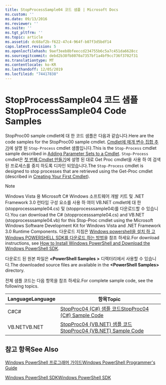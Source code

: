 ```yaml
---
title: StopProcessSample04 코드 샘플 | Microsoft Docs
ms.custom: ''
ms.date: 09/13/2016
ms.reviewer: ''
ms.suite: ''
ms.tgt_pltfrm: ''
ms.topic: article
ms.assetid: dc68af2b-f622-47c4-964f-b07f3d5bdf14
caps.latest.revision: 5
ms.openlocfilehash: 9aef3eeb8bfeeccd234755b6c5a7c451da6628cc
ms.sourcegitcommit: debd2b38fb8070a7357bf1a4bf9cc736f3702f31
ms.translationtype: MT
ms.contentlocale: ko-KR
ms.lasthandoff: 12/05/2019
ms.locfileid: "74417838"
---
```

# <a name="stopprocesssample04-code-samples"></a><span data-ttu-id="f7ceb-102">StopProcessSample04 코드 샘플</span><span class="sxs-lookup"><span data-stu-id="f7ceb-102">StopProcessSample04 Code Samples</span></span>

<span data-ttu-id="f7ceb-103">StopProc00 sample cmdlet에 대 한 코드 샘플은 다음과 같습니다.</span><span class="sxs-lookup"><span data-stu-id="f7ceb-103">Here are the code samples for the StopProc00 sample cmdlet.</span></span> <span data-ttu-id="f7ceb-104">[Cmdlet에 매개 변수 집합 추가](../cmdlet/adding-parameter-sets-to-a-cmdlet.md)에 설명 된 `Stop-Process` cmdlet 샘플입니다.</span><span class="sxs-lookup"><span data-stu-id="f7ceb-104">This is the `Stop-Process` cmdlet sample described in [Adding Parameter Sets to a Cmdlet](../cmdlet/adding-parameter-sets-to-a-cmdlet.md).</span></span> <span data-ttu-id="f7ceb-105">`Stop-Process` cmdlet은 [첫 번째 Cmdlet 만들기](../cmdlet/creating-a-cmdlet-without-parameters.md)에 설명 된 대로 Get Proc cmdlet을 사용 하 여 검색 된 프로세스를 중지 하도록 디자인 되었습니다.</span><span class="sxs-lookup"><span data-stu-id="f7ceb-105">The `Stop-Process` cmdlet is designed to stop processes that are retrieved using the Get-Proc cmdlet (described in [Creating Your First Cmdlet](../cmdlet/creating-a-cmdlet-without-parameters.md)).</span></span>

> [!NOTE]
> <span data-ttu-id="f7ceb-106">Windows Vista 용 Microsoft C# Windows 소프트웨어 개발 키트 및 .NET Framework 3.0 런타임 구성 요소를 사용 하 여이 VB.NET cmdlet에 대 한 (stopprocesssample04.cs) 및 (stopprocesssample04)를 다운로드할 수 있습니다.</span><span class="sxs-lookup"><span data-stu-id="f7ceb-106">You can download the C# (stopprocesssample04.cs) and VB.NET (stopprocesssample04.vb) for this Stop-Proc cmdlet using the Microsoft Windows Software Development Kit for Windows Vista and .NET Framework 3.0 Runtime Components.</span></span> <span data-ttu-id="f7ceb-107">다운로드 지침은 [Windows powershell을 설치 하 고 Windows POWERSHELL SDK를 다운로드 하는 방법](/powershell/scripting/developer/installing-the-windows-powershell-sdk)을 참조 하세요.</span><span class="sxs-lookup"><span data-stu-id="f7ceb-107">For download instructions, see [How to Install Windows PowerShell and Download the Windows PowerShell SDK](/powershell/scripting/developer/installing-the-windows-powershell-sdk).</span></span>
>
> <span data-ttu-id="f7ceb-108">다운로드 된 원본 파일은 **\<PowerShell Samples >** 디렉터리에서 사용할 수 있습니다.</span><span class="sxs-lookup"><span data-stu-id="f7ceb-108">The downloaded source files are available in the **\<PowerShell Samples>** directory.</span></span>

<span data-ttu-id="f7ceb-109">전체 샘플 코드는 다음 항목을 참조 하세요.</span><span class="sxs-lookup"><span data-stu-id="f7ceb-109">For complete sample code, see the following topics.</span></span>

|<span data-ttu-id="f7ceb-110">Language</span><span class="sxs-lookup"><span data-stu-id="f7ceb-110">Language</span></span>|<span data-ttu-id="f7ceb-111">항목</span><span class="sxs-lookup"><span data-stu-id="f7ceb-111">Topic</span></span>|
|--------------|-----------|
|<span data-ttu-id="f7ceb-112">C#</span><span class="sxs-lookup"><span data-stu-id="f7ceb-112">C#</span></span>|[<span data-ttu-id="f7ceb-113">StopProc04 (C#) 샘플 코드</span><span class="sxs-lookup"><span data-stu-id="f7ceb-113">StopProc04 (C#) Sample Code</span></span>](./stopprocesssample04-csharp-sample-code.md)|
|<span data-ttu-id="f7ceb-114">VB.NET</span><span class="sxs-lookup"><span data-stu-id="f7ceb-114">VB.NET</span></span>|[<span data-ttu-id="f7ceb-115">StopProc04 (VB.NET) 샘플 코드</span><span class="sxs-lookup"><span data-stu-id="f7ceb-115">StopProc04 (VB.NET) Sample Code</span></span>](./stopprocesssample04-vb-net-sample-code.md)|

## <a name="see-also"></a><span data-ttu-id="f7ceb-116">참고 항목</span><span class="sxs-lookup"><span data-stu-id="f7ceb-116">See Also</span></span>

[<span data-ttu-id="f7ceb-117">Windows PowerShell 프로그래머 가이드</span><span class="sxs-lookup"><span data-stu-id="f7ceb-117">Windows PowerShell Programmer's Guide</span></span>](./windows-powershell-programmer-s-guide.md)

[<span data-ttu-id="f7ceb-118">Windows PowerShell SDK</span><span class="sxs-lookup"><span data-stu-id="f7ceb-118">Windows PowerShell SDK</span></span>](../windows-powershell-reference.md)
